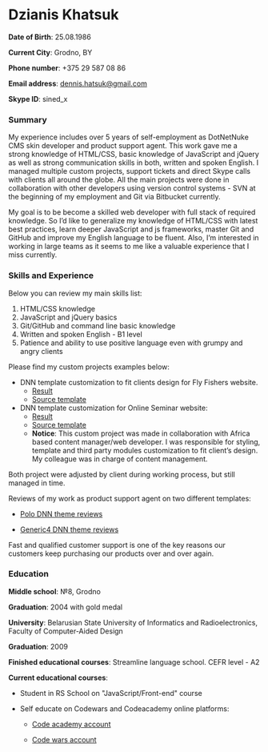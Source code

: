 # Dzianis Khatsuk

**Date of Birth**: 25.08.1986

**Current City**: Grodno, BY

**Phone number**: +375 29 587 08 86

**Email address**: dennis.hatsuk@gmail.com

**Skype ID**: sined_x

### Summary

My experience includes over 5 years of self-employment as DotNetNuke CMS skin developer and product support agent. This work gave me a strong knowledge of HTML/CSS, basic knowledge of JavaScript and jQuery as well as strong communication skills in both, written and spoken English. I managed multiple custom projects, support tickets and direct Skype calls with clients all around the globe. All the main projects were done in collaboration with other developers using version control systems - SVN at the beginning of my employment and Git via Bitbucket currently. 

My goal is to be become a skilled web developer with full stack of required knowledge. So I’d like to generalize my knowledge of HTML/CSS with latest best practices, learn deeper JavaScript and js frameworks, master Git and GitHub and improve my English language to be fluent. Also, I’m interested in working in large teams as it seems to me like a valuable experience that I miss currently. 

### Skills and Experience

Below you can review my main skills list:

1. HTML/CSS knowledge
2. JavaScript and jQuery basics
3. Git/GitHub and command line basic knowledge
4. Written and spoken English - B1 level
5. Patience and ability to use positive language even with grumpy and angry clients

Please find my custom projects examples below:

* DNN template customization to fit clients design for Fly Fishers website.
  * [Result](https://flyfishersinternational.org/)
  * [Source template](https://store.dnnsoftware.com/home/product-details/generic-4-taking-dnn-theme-to-new-height-70-themes-revolution-visual-editor-theme-generator)
* DNN template customization for Online Seminar website:
  * [Result](https://www.onlineseminar.nl/)
  * [Source template](http://polo.websitescreative.com/)
  * **Notice**: This custom project was made in collaboration with Africa based content manager/web developer. I was responsible for styling, template and third party modules customization to fit client’s design. My colleague was in charge of content management. 

Both project were adjusted by client during working process, but still managed in time.

Reviews of my work as product support agent on two different templates:

* [Polo DNN theme reviews](https://store.dnnsoftware.com/product-reviews/pid/37537)

* [Generic4 DNN theme reviews](https://store.dnnsoftware.com/product-reviews/pid/36727)

Fast and qualified customer support is one of the key reasons our customers keep purchasing our products over and over again.

### Education

**Middle school**: №8, Grodno

**Graduation**:  2004 with gold medal

**University**: Belarusian State University of Informatics and Radioelectronics, Faculty of Computer-Aided Design

**Graduation**: 2009

**Finished educational courses**: Streamline language school. CEFR level - A2

**Current educational courses**:

* Student in RS School on "JavaScript/Front-end" course

* Self educate on Codewars and Codeacademy online platforms:

  * [Code academy account](https://www.codecademy.com/profiles/denis_khatsuk)

  * [Code wars account](https://www.codewars.com/users/Denis%20Khatsuk)
